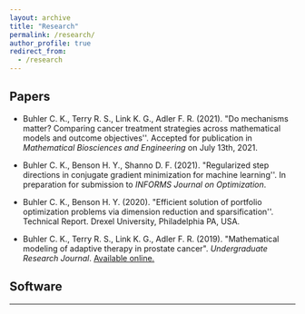 ```yaml
---
layout: archive
title: "Research"
permalink: /research/
author_profile: true
redirect_from:
  - /research
---
```

## Papers 

- Buhler C. K., Terry R. S., Link K. G., Adler F. R. (2021). "Do mechanisms matter?  Comparing cancer treatment strategies across mathematical models and outcome objectives''. Accepted for publication in *Mathematical Biosciences and Engineering* on July 13th, 2021. 

- Buhler C. K., Benson H. Y., Shanno D. F. (2021). "Regularized step directions in conjugate gradient minimization for machine learning''. In preparation for submission to *INFORMS Journal on Optimization*.

- Buhler C. K., Benson H. Y. (2020). "Efficient solution of portfolio optimization problems via dimension reduction and sparsification''. Technical Report. Drexel University, Philadelphia PA, USA.

- Buhler C. K., Terry R. S., Link K. G., Adler F. R. (2019). "Mathematical modeling of adaptive therapy in prostate cancer". *Undergraduate Research Journal*. [Available online.](https://our.utah.edu/wp-content/uploads/sites/19/2019/05/buhler.pdf)

## Software


---